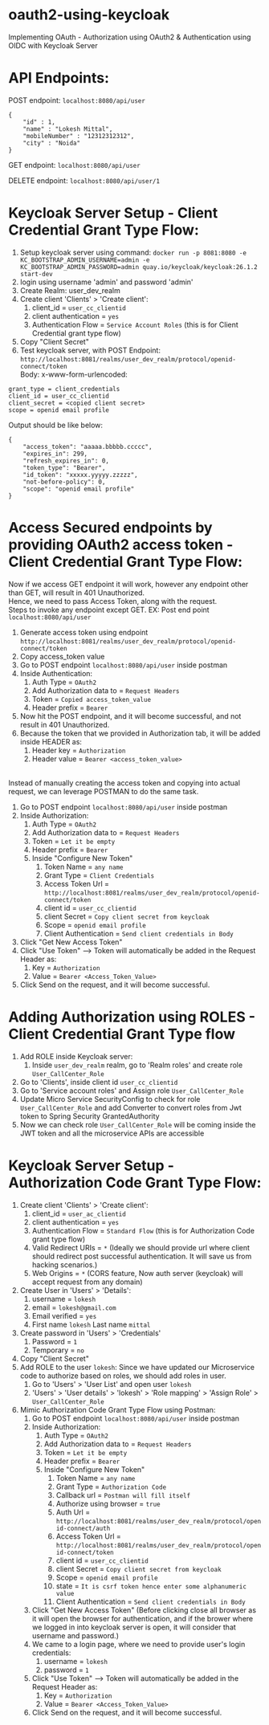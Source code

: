 # oauth2-using-keycloak
Implementing OAuth - Authorization using OAuth2 &amp; Authentication using OIDC with Keycloak Server

# API Endpoints:
POST endpoint:
`localhost:8080/api/user`
<br/>
```
{  
    "id" : 1,
    "name" : "Lokesh Mittal",  
    "mobileNumber" : "12312312312",  
    "city" : "Noida"  
}
```

GET endpoint: `localhost:8080/api/user`
<br/>

DELETE endpoint: `localhost:8080/api/user/1`


# Keycloak Server Setup - Client Credential Grant Type Flow:
1. Setup keycloak server using command:
   `docker run -p 8081:8080 -e KC_BOOTSTRAP_ADMIN_USERNAME=admin -e KC_BOOTSTRAP_ADMIN_PASSWORD=admin quay.io/keycloak/keycloak:26.1.2 start-dev`
2. login using username 'admin' and password 'admin'
3. Create Realm: user_dev_realm
4. Create client 'Clients' > 'Create client':
   1. client_id = `user_cc_clientid`
   2. client authentication = `yes`
   3. Authentication Flow = `Service Account Roles` (this is for Client Credential grant type flow)
5. Copy "Client Secret" <br/>
6. Test keycloak server, with POST Endpoint: 
`http://localhost:8081/realms/user_dev_realm/protocol/openid-connect/token` <br/>
Body: x-www-form-urlencoded: <br/>
```
grant_type = client_credentials
client_id = user_cc_clientid
client_secret = <copied client secret>
scope = openid email profile
```
Output should be like below: <br/>
```
{
    "access_token": "aaaaa.bbbbb.ccccc",
    "expires_in": 299,
    "refresh_expires_in": 0,
    "token_type": "Bearer",
    "id_token": "xxxxx.yyyyy.zzzzz",
    "not-before-policy": 0,
    "scope": "openid email profile"
}
```

# Access Secured endpoints by providing OAuth2 access token - Client Credential Grant Type Flow:

Now if we access GET endpoint it will work, however any endpoint other than GET, will result in 401 Unauthorized.  
Hence, we need to pass Access Token, along with the request.  
Steps to invoke any endpoint except GET. EX: Post end point `localhost:8080/api/user`

1. Generate access token using endpoint `http://localhost:8081/realms/user_dev_realm/protocol/openid-connect/token`
2. Copy access_token value
3. Go to POST endpoint `localhost:8080/api/user` inside postman
4. Inside Authentication:
   1. Auth Type = `OAuth2`
   2. Add Authorization data to = `Request Headers`
   3. Token = `Copied access_token_value`
   4. Header prefix = `Bearer`
5. Now hit the POST endpoint, and it will become successful, and not result in 401 Unauthorized.
6. Because the token that we provided in Authorization tab, it will be added inside HEADER as:
   1. Header key = `Authorization`
   2. Header value = `Bearer <access_token_value>`

<br/>
Instead of manually creating the access token and copying into actual request, we can leverage POSTMAN to do the same task. <br/>

1. Go to POST endpoint `localhost:8080/api/user` inside postman
2. Inside Authorization:
   1. Auth Type = `OAuth2`
   2. Add Authorization data to = `Request Headers`
   3. Token = `Let it be empty`
   4. Header prefix = `Bearer`
   5. Inside "Configure New Token"
      1. Token Name = `any name`
      2. Grant Type = `Client Credentials`
      3. Access Token Url = `http://localhost:8081/realms/user_dev_realm/protocol/openid-connect/token`
      4. client id = `user_cc_clientid`
      5. client Secret = `Copy client secret from keycloak`
      6. Scope = `openid email profile`
      7. Client Authentication = `Send client credentials in Body`
3. Click "Get New Access Token"
4. Click "Use Token" --> Token will automatically be added in the Request Header as:
   1. Key = `Authorization`
   2. Value = `Bearer <Access_Token_Value>`
5. Click Send on the request, and it will become successful.


# Adding Authorization using ROLES - Client Credential Grant Type flow

1. Add ROLE inside Keycloak server:
   1. Inside `user_dev_realm` realm, go to 'Realm roles' and create role `User_CallCenter_Role`
2. Go to 'Clients', inside client id `user_cc_clientid`
3. Go to 'Service account roles' and Assign role `User_CallCenter_Role`
4. Update Micro Service SecurityConfig to check for role `User_CallCenter_Role` and add Converter to convert roles from Jwt token to Spring Security GrantedAuthority
5. Now we can check role `User_CallCenter_Role` will be coming inside the JWT token and all the microservice APIs are accessible


# Keycloak Server Setup - Authorization Code Grant Type Flow:
1. Create client 'Clients' > 'Create client':
   1. client_id = `user_ac_clientid`
   2. client authentication = `yes`
   3. Authentication Flow = `Standard Flow` (this is for Authorization Code grant type flow)
   4. Valid Redirect URIs = `*` (Ideally we should provide url where client should redirect post successful authentication. It will save us from hacking scenarios.)
   5. Web Origins = `*` (CORS feature, Now auth server (keycloak) will accept request from any domain)
2. Create User in 'Users' > 'Details':
   1. username = `lokesh`
   2. email = `lokesh@gmail.com`
   3. Email verified = `yes`
   4. First name `lokesh` Last name `mittal`
3. Create password in 'Users' > 'Credentials'
   1. Password = `1`
   2. Temporary = `no`
4. Copy "Client Secret" <br/>
5. Add ROLE to the user `lokesh`: Since we have updated our Microservice code to authorize based on roles, we should add roles in user.
   1. Go to 'Users' > 'User List' and open user `lokesh`
   2. 'Users' > 'User details' > 'lokesh' > 'Role mapping' > 'Assign Role' > `User_CallCenter_Role`
6. Mimic Authorization Code Grant Type Flow using Postman:
   1. Go to POST endpoint `localhost:8080/api/user` inside postman
   2. Inside Authorization:
      1. Auth Type = `OAuth2`
      2. Add Authorization data to = `Request Headers`
      3. Token = `Let it be empty`
      4. Header prefix = `Bearer`
      5. Inside "Configure New Token"
         1. Token Name = `any name`
         2. Grant Type = `Authorization Code`
         3. Callback url = `Postman will fill itself`
         4. Authorize using browser = `true`
         5. Auth Url = `http://localhost:8081/realms/user_dev_realm/protocol/openid-connect/auth`
         6. Access Token Url = `http://localhost:8081/realms/user_dev_realm/protocol/openid-connect/token`
         7. client id = `user_cc_clientid`
         8. client Secret = `Copy client secret from keycloak`
         9. Scope = `openid email profile`
         10. state = `It is csrf token hence enter some alphanumeric value`
         11. Client Authentication = `Send client credentials in Body`
   3. Click "Get New Access Token" (Before clicking close all browser as it will open the browser for authentication, and if the brower where we logged in into keycloak server is open, it will consider that username and password.)
   4. We came to a login page, where we need to provide user's login credentials:
      1. username = `lokesh`
      2. password = `1`
   5. Click "Use Token" --> Token will automatically be added in the Request Header as:
      1. Key = `Authorization`
      2. Value = `Bearer <Access_Token_Value>`
   6. Click Send on the request, and it will become successful.

